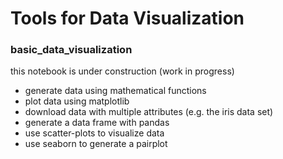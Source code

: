 # Tools for Data Visualization

### basic_data_visualization  

this notebook is under construction (work in progress)

- generate data using mathematical functions
- plot data using matplotlib
- download data with multiple attributes (e.g. the iris data set)
- generate a data frame with pandas
- use scatter-plots to visualize data
- use seaborn to generate a pairplot
